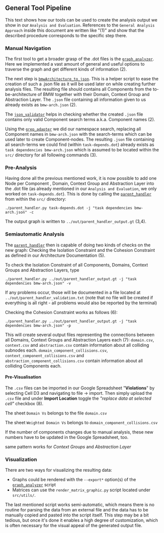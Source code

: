 ## General Tool Pipeline

This text shows how our tools can be used to create the analysis output we show in our `Analysis and Evaluation`. References to the `General Analysis Approach` inside this document are written like "(1)" and show that the described procedure corresponds to the specific step there.

### Manual Navigation

The first tool to get a broader grasp of the .dot files is the [`graph_analyzer`](graph_analyzer_doc.md).
Here we implemented a vast amount of general and useful options to traverse the graph and get different kinds of information (2).

The next step is [`bmwArchitecture_to_json`](bmwArchitecture_to_json_doc.md). This is a helper script to ease the creation of such a .json file as it will be used later on while creating further analysis files.
The resulting file should contains all Components from the to-be-architecture of BMW together with their Domain, Context Group and Abstraction Layer.
The `.json` file containing all information given to us already exists as `bmw-arch.json` (2).

The [`json_validator`](json_validator_doc.md) helps in checking whether the created `.json` file contains only valid Component search terms a.k.a. Component names (2).

Using the [`grep_adapter`](grep_adapter_doc.md) we did our namespace search, replacing all Component names in `bmw-arch.json` with the search-terms which can be used later to create Component-nodes.
The resulting `.json` file containing all search-terms we could find (within `task-depends.dot`) already exists as `task dependencies bmw-arch.json` which is assumed to be located within the `src/` directory for all following commands (3).

### Pre-Analysis

Having done all the previous mentioned work, it is now possible to add one Node per Component , Domain, Context Group and Abstraction Layer 
into the .dot file (as already mentioned in our `Analysis and Evaluation`, we only worked on `task-depends.dot`).
This is done by calling the [`parent_handler`](parent_handler_doc.md) from within the `src/` directory:

`./parent_handler.py task-depends.dot -j "task dependencies bmw-arch.json" -c`

The output graph is written to `../out/parent_handler_output.gt` (3,4).

### Semiautomatic Analysis

The [`parent_handler`](parent_handler_doc.md) then is capable of doing two kinds of checks on the new graph:
Checking the Isolation Constraint and the Cohesion Constraint as defined in our Architecture Documentation (5).

To check the Isolation Constraint of all Components, Domains, Context Groups and Abstraction Layers, type

`./parent_handler.py ../out/parent_handler_output.gt -j "task dependencies bmw-arch.json" -v`

If any problems occur, those will be documented in a file located at `../out/parent_handler_validation.txt` (note that no file will be created if everything is all right - all problems would also be reported by the terminal)

Checking the Cohesion Constraint works as follows (6):

`./parent_handler.py ../out/parent_handler_output.gt -j "task dependencies bmw-arch.json" -p`

This will create several output files representing the connections between all Domains, Context Groups and Abstraction Layers each (7):
`domain.csv`, `context.csv` and `abstraction.csv` contain information about all colliding subnodes each.
`domain_component_collisions.csv`, `context_component_collisions.csv` and `abstraction_component_collisions.csv` contain information about all colliding Components each.

#### Pre-Visualisation

The `.csv` files can be imported in our Google Spreadsheet "**Violations**" by selecting Cell D3 and navigating to file
-> import. Then simply upload the `.csv` file and under **Import Location** toggle the *"replace data at selected cell"* 
checkbox (8).

The sheet `Domain Vs` belongs to the file `domain.csv`

The sheet `Weighted Domain Vs` belongs to `domain_component_collisions.csv`

If the number of components changes due to manual analysis, these new numbers have to be updated in the Google Spreadsheet, too.

same pattern works for *Context Groups* and *Abstraction Layer*

### Visualization

There are two ways for visualizing the resulting data:
* Graphs could be rendered with the `--export*` option(s) of the [`graph_analyzer`](graph_analyzer_doc.md) script
* Matrices can use the `render_matrix_graphic.py` script located under `src/utils/`.

The last mentioned script works semi-automatic, which means there is no routine for parsing the data from an external file and the data has to be manually copied and pasted into the script itself. This step may be a bit tedious, but once it's done it enables a high degree of customization, which is often necessary for the visual appeal of the generated output file.

